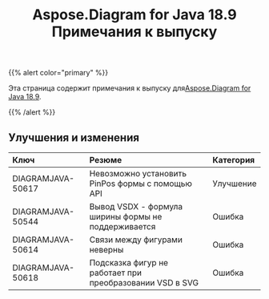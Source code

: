 ﻿---
title: Aspose.Diagram for Java 18.9 Примечания к выпуску
type: docs
weight: 40
url: /ru/java/aspose-diagram-for-java-18-9-release-notes/
---
{{% alert color="primary" %}} 

 Эта страница содержит примечания к выпуску для[Aspose.Diagram for Java 18.9](https://docs.aspose.com/diagram/java/aspose-diagram-for-java-18-9-release-notes/).

{{% /alert %}} 
## **Улучшения и изменения**

|**Ключ**|**Резюме**|**Категория**|
|:- |:- |:- |
|DIAGRAMJAVA-50617|Невозможно установить PinPos формы с помощью API|Улучшение|
|DIAGRAMJAVA-50544|Вывод VSDX - формула ширины формы не поддерживается|Ошибка|
|DIAGRAMJAVA-50614|Связи между фигурами неверны|Ошибка|
|DIAGRAMJAVA-50618|Подсказка фигур не работает при преобразовании VSD в SVG|Ошибка|

